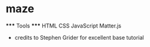 # maze

**\*\*\*** Tools **\*\*\***
HTML CSS JavaScript Matter.js

- credits to Stephen Grider for excellent base tutorial
